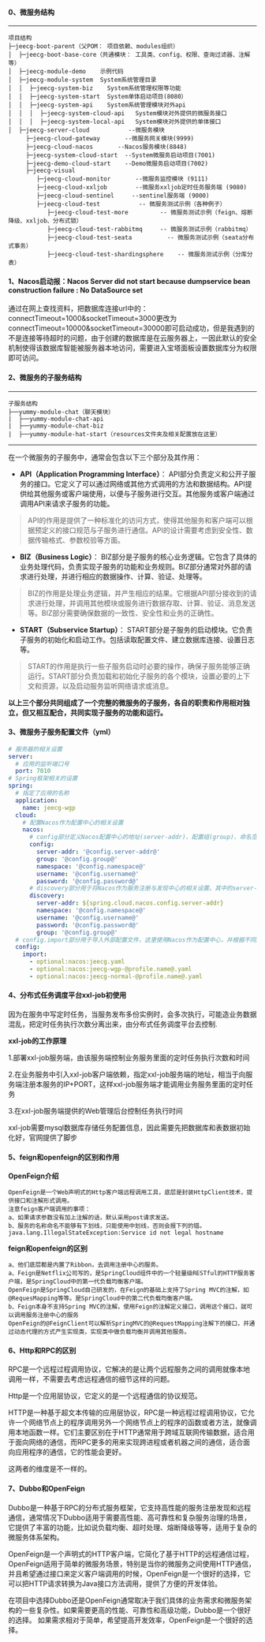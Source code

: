 #### 0、微服务结构

-----------------------------------
```
项目结构
├─jeecg-boot-parent（父POM： 项目依赖、modules组织）
│  ├─jeecg-boot-base-core（共通模块： 工具类、config、权限、查询过滤器、注解等）
│  ├─jeecg-module-demo    示例代码
│  ├─jeecg-module-system  System系统管理目录
│  │  ├─jeecg-system-biz    System系统管理权限等功能
│  │  ├─jeecg-system-start  System单体启动项目(8080）
│  │  ├─jeecg-system-api    System系统管理模块对外api
│  │  │  ├─jeecg-system-cloud-api   System模块对外提供的微服务接口
│  │  │  ├─jeecg-system-local-api   System模块对外提供的单体接口
│  ├─jeecg-server-cloud           --微服务模块
     ├─jeecg-cloud-gateway       --微服务网关模块(9999)
     ├─jeecg-cloud-nacos       --Nacos服务模块(8848)
     ├─jeecg-system-cloud-start  --System微服务启动项目(7001)
     ├─jeecg-demo-cloud-start    --Demo微服务启动项目(7002)
     ├─jeecg-visual
        ├─jeecg-cloud-monitor       --微服务监控模块 (9111)
        ├─jeecg-cloud-xxljob        --微服务xxljob定时任务服务端 (9080)
        ├─jeecg-cloud-sentinel     --sentinel服务端 (9000)
        ├─jeecg-cloud-test           -- 微服务测试示例（各种例子）
           ├─jeecg-cloud-test-more         -- 微服务测试示例（feign、熔断降级、xxljob、分布式锁）
           ├─jeecg-cloud-test-rabbitmq     -- 微服务测试示例（rabbitmq）
           ├─jeecg-cloud-test-seata          -- 微服务测试示例（seata分布式事务）
           ├─jeecg-cloud-test-shardingsphere    -- 微服务测试示例（分库分表）
```


#### 1、Nacos启动报：Nacos Server did not start because dumpservice bean construction failure : No DataSource set

通过在网上查找资料，把数据库连接url中的：connectTimeout=1000&socketTimeout=3000更改为connectTimeout=10000&socketTimeout=30000即可启动成功，但是我遇到的不是连接等待超时的问题，由于创建的数据库是在云服务器上，一因此默认的安全机制使得该数据库智能被服务器本地访问，需要进入宝塔面板设置数据库分为权限即可访问。

#### 2、微服务的子服务结构
-----------------------------------
```
子服务结构
├──yummy-module-chat（聊天模块）
|  ├──yummy-module-chat-api
|  ├──yummy-module-chat-biz
|  ├──yummy-module-hat-start（resources文件夹及相关配置放在这里）
```
-----------------------------------

在一个微服务的子服务中，通常会包含以下三个部分及其作用：

* **API（Application Programming Interface）**： API部分负责定义和公开子服务的接口。它定义了可以通过网络或其他方式调用的方法和数据结构。API提供给其他服务或客户端使用，以便与子服务进行交互。其他服务或客户端通过调用API来请求子服务的功能。

> API的作用是提供了一种标准化的访问方式，使得其他服务和客户端可以根据预定义的接口规范与子服务进行通信。API的设计需要考虑到安全性、数据传输格式、参数校验等方面。

* **BIZ（Business Logic）**： BIZ部分是子服务的核心业务逻辑。它包含了具体的业务处理代码，负责实现子服务的功能和业务规则。BIZ部分通常对外部的请求进行处理，并进行相应的数据操作、计算、验证、处理等。

> BIZ的作用是处理业务逻辑，并产生相应的结果。它根据API部分接收到的请求进行处理，并调用其他模块或服务进行数据存取、计算、验证、消息发送等。BIZ部分需要确保数据的一致性、安全性和业务的正确性。

* **START（Subservice Startup）**： START部分是子服务的启动模块。它负责子服务的初始化和启动工作。包括读取配置文件、建立数据库连接、设置日志等。

> START的作用是执行一些子服务启动时必要的操作，确保子服务能够正确运行。START部分负责加载和初始化子服务的各个模块，设置必要的上下文和资源，以及启动服务监听网络请求或消息。

**以上三个部分共同组成了一个完整的微服务的子服务，各自的职责和作用相对独立，但又相互配合，共同实现子服务的功能和运行。**

#### 3、微服务子服务配置文件（yml）

~~~yml
# 服务器的相关设置
server:
  # 应用的监听端口号
  port: 7010
# Spring框架相关的设置
spring:
  # 指定了应用的名称
  application:
    name: jeecg-wgp
  cloud:
    # 配置Nacos作为配置中心的相关设置
    nacos:
      # config部分定义Nacos配置中心的地址(server-addr)、配置组(group)、命名空间(namespace)、用户名(username)和密码(password)等
      config:
        server-addr: '@config.server-addr@'
        group: '@config.group@'
        namespace: '@config.namespace@'
        username: '@config.username@'
        password: '@config.password@'
      # discovery部分用于将Nacos作为服务注册与发现中心的相关设置。其中的server-addr指定Nacos的地址，namespace指定命名空间，username和password指定登录Nacos的用户名和密码，group指定服务的分组。
      discovery:
        server-addr: ${spring.cloud.nacos.config.server-addr}
        namespace: '@config.namespace@'
        username: '@config.username@'
        password: '@config.password@'
        group: '@config.group@'
  # config.import部分用于导入外部配置文件，这里使用Nacos作为配置中心，并根据不同的配置文件后缀来加载对应的配置文件。
  config:
    import:
      - optional:nacos:jeecg.yaml
      - optional:nacos:jeecg-wgp-@profile.name@.yaml
      - optional:nacos:jeecg-normal-@profile.name@.yaml
~~~

#### 4、分布式任务调度平台xxl-job初使用

因为在服务中写定时任务，当服务发布多份实例时，会多次执行，可能造业务数据混乱，把定时任务执行次数分离出来，由分布式任务调度平台去控制.

**xxl-job的工作原理**

1.部署xxl-job服务端，由该服务端控制业务服务里面的定时任务执行次数和时间

2.在业务服务中引入xxl-job客户端依赖，指定xxl-job服务端的地址，相当于向服务端注册本服务的IP+PORT，这样xxl-job服务端才能调用业务服务里面的定时任务

3.在xxl-job服务端提供的Web管理后台控制任务执行时间

xxl-job需要mysql数据库存储任务配置信息，因此需要先把数据库和表数据初始化好，官网提供了脚步

#### 5、feign和openfeign的区别和作用

**OpenFeign介绍**

```
OpenFeign是一个Web声明式的Http客户端远程调用工具，底层是封装HttpClient技术，提供接口和注解形式调用。
注意feign客户端调用的事项：
a、如果请求参数没有加上注解的话，默认采用post请求发送。
b、服务的名称命名不能够有下划线，只能使用中划线，否则会报下列的错。
java.lang.IllegalStateException:Service id not legal hostname
```

**feign和openfeign的区别**

```
a、他们底层都是内置了Ribbon，去调用注册中心的服务。
a、Feign是Netflix公司写的，是SpringCloud组件中的一个轻量级RESTful的HTTP服务客户端，是SpringCloud中的第一代负载均衡客户端。
OpenFeign是SpringCloud自己研发的，在Feign的基础上支持了Spring MVC的注解，如@RequesMapping等等。是SpringCloud中的第二代负载均衡客户端。
b、Feign本身不支持Spring MVC的注解，使用Feign的注解定义接口，调用这个接口，就可以调用服务注册中心的服务
OpenFeign的@FeignClient可以解析SpringMVC的@RequestMapping注解下的接口，并通过动态代理的方式产生实现类，实现类中做负载均衡并调用其他服务。
```

#### 6、Http和RPC的区别

RPC是一个远程过程调用协议，它解决的是让两个远程服务之间的调用就像本地调用一样，不需要去考虑远程通信的细节这样的问题。

Http是一个应用层协议，它定义的是一个远程通信的协议规范。

HTTP是一种基于超文本传输的应用层协议，RPC是一种远程过程调用协议，它允许一个网络节点上的程序调用另外一个网络节点上的程序的函数或者方法，就像调用本地函数一样。它们主要区别在于HTTP通常用于跨域互联网传输数据，适合用于面向网络的通信，而RPC更多的用来实现跨进程或者机器之间的通信，适合面向应用程序的通信，它的性能会更好。

这两者的维度是不一样的。

#### 7、Dubbo和OpenFeign

Dubbo是一种基于RPC的分布式服务框架，它支持高性能的服务注册发现和远程通信，通常情况下Dubbo适用于需要高性能、高可靠性和复杂服务治理的场景，它提供了丰富的功能，比如说负载均衡、超时处理、熔断降级等等，适用于复杂的微服务体系架构。

OpenFeign是一个声明式的HTTP客户端，它简化了基于HTTP的远程通信过程，OpenFeign适用于简单的微服务场景，特别是当你的微服务之间使用HTTP通信，并且希望通过接口来定义客户端调用的时候，OpenFeign是一个很好的选择，它可以把HTTP请求转换为Java接口方法调用，提供了方便的开发体验。

在项目中选择Dubbo还是OpenFeign通常取决于我们具体的业务需求和微服务架构的一些复杂性。如果需要更高的性能、可靠性和高级功能，Dubbo是一个很好的选择。
如果需求相对于简单，希望提高开发效率，OpenFeign是一个很好的选择。



